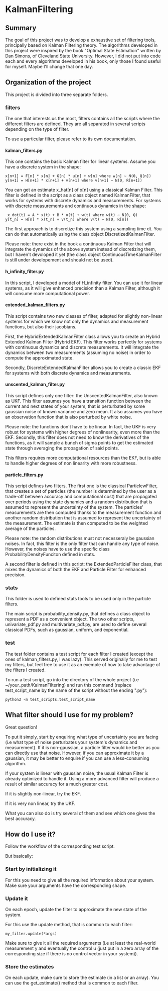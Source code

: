 # KalmanFiltering


## Summary

The goal of this project was to develop a exhaustive set of filtering tools, principally based on Kalman Filtering theory. The algorithms developed in this project were inspired by the book "Optimal State Estimation" written by Dan Simons, of Cleveland State University. However, I did not put into code each and every algorithms developed in his book, only those I found useful for myself. Maybe I'll change that one day.

## Organization of the project

This project is divided into three separate folders.

### filters

The one that interests us the most, filters contains all the scripts where the different filters are defined. They are all separated in several scripts depending on the type of filter. 

To use a particular filter, please refer to its own documentation.

#### kalman_filters.py
This one contains the basic Kalman filter for linear systems. Assume you have a discrete system in the shape:

    x[n+1] = F[n] * x[n] + G[n] * u[n] + w[n] where w[n] ~ N(0, Q[n])
    y[n+1] = H[n+1] * x[n+1] + v[n+1] where v[n+1] ~ N(0, R[n+1])

You can get an estimate x_hat[n] of x[n] using a classical Kalman Filter. This filter is defined in the script as a class object named KalmanFilter, that works for systems with discrete dynamics and measurements. For systems with discrete measurements and continuous dynamics in the shape:

     x_dot(t) = A * x(t) + B * u(t) + w(t) where w(t) ~ N(0, Q)
    y[t_n] = H[n] * x(t_n) + v(t_n) where v(t) ~ N(0, R[n])

The first approach is to discretize this system using a sampling time dt. You can do that automatically using the class object DiscretizedKalmanFilter. 

Please note: there exist in the book a continuous Kalman Filter that will integrate the dynamics of the above system instead of discretizing them, but I haven't devoloped it yet (the class object ContinuousTimeKalmanFilter is still under developement and should not be used).

#### h_infinity_filter.py

In this script, I developed a model of H_infinity filter. You can use it for linear systems, as it will give enhanced precision than a Kalman Filter, although it will consume more computational power.

#### extended_kalman_filters.py

This script contains two new classes of filter, adapted for slightly non-linear systems for which we know not only the dynamics and measurement functions, but also their jacobians. 

First, the HybridExtendedKalmanFilter class allows you to create an Hybrid Extended Kalman Filter (Hybrid EKF). This filter works perfectly for systems with continuous dynamics and discrete measurements. It will integrate the dynamics between two measurements (assuming no noise) in order to compute the approximated state.

Secondly, DiscreteExtendedKalmanFilter allows you to create a classic EKF for systems with both discrete dynamics and measurements.

#### unscented_kalman_filter.py

This script defines only one filter: the UnscentedKalmanFilter, also known as UKF. This filter assumes you have a transition function between the current and next states of your system, that is perturbated by some gaussian noise of known variance and zero mean. It also assumes you have an observation function that is also perturbed by white noise.

Please note: the functions don't have to be linear. In fact, the UKF is very robust for systems with higher degrees of nonlinearity, even more than the EKF. Secondly, this filter does not need to know the derivatives of the functions, as it will sample a bunch of sigma points to get the estimated state through averaging the propagation of said points.

This filters requires more computational resources than the EKF, but is able to handle higher degrees of non linearity with more robustness.

#### particle_filters.py

This script defines two filters. The first one is the classical ParticlewFilter, that creates a set of particles (the number is determined by the user as a trade-off between accuracy and computational cost) that are propagated over periods using the state dynamics and a random distribution that is assumed to represent the uncertainty of the system. The particles' measurements are then computed thanks to the measurement function and another random distribution that is assumed to represent the uncertainty of the measurement. The estimate is then computed to be the weighted average of the particles.

Please note: the random distributions must not necesseraly be gaussian noises. In fact, this filter is the only filter that can handle any type of noise. However, the noises have to use the specific class ProbabilityDensityFunciton defined in stats. 


A second filter is defined in this script: the ExtendedParticleFilter class, that mixes the dynamics of both the EKF and Particle Filter for enhanced precision. 

### stats

This folder is used to defined stats tools to be used only in the particle filters.

The main script is probability_density.py, that defines a class object to represent a PDF as a convenient object. The two other scripts, univariate_pdf.py and multivariate_pdf.py, are used to define several classical PDFs, such as gaussian, uniform, and exponential.

### test

The test folder contains a test script for each filter I created (except the ones of kalman_filters.py, I was lazy). This served originally for me to test my filters, but feel free to use it as an exemple of how to take advantage of the filters I created. 

To run a test script, go into the directory of the whole project (i.e ~/your_path/KalmanFiltering) and run this command (replace test_script_name by the name of the script without the ending ".py"):

    python3 -m test_scripts.test_script_name

## What filter should I use for my problem?

Great question!

To put it simply, start by enquiring what type of uncertainty you are facing (i.e what type of noise perturbates your system's dynamics and measurement). If it is non-gaussian, a particle filter would be better as you can directly use that noise. However, if you can approximate it by a gaussian, it may be better to enquire if you can use a less-consuming algorithm.

If your system is linear with gaussian noise, the usual Kalman Filter is already optimized to handle it. Using a more advanced filter will produce a result of similar accuracy for a much greater cost.

If it is slightly non-linear, try the EKF.

If it is very non linear, try the UKF.

What you can also do is try several of them and see which one gives the best accuracy. 

## How do I use it?

Follow the workflow of the corresponding test script.

But basically:

### Start by initializing it 

For this you need to give all the required information about your system. Make sure your arguments have the corresponding shape.

### Update it

On each epoch, update the filter to approximate the new state of the system. 

For this use the update method, that is common to each filter:

    my_filter.update(*args)

Make sure to give it all the required arguments (i.e at least the real-world measurement y and eventually the control u (just put in a zero array of the corresponding size if there is no control vector in your system)).

### Store the estimates

On each update, make sure to store the estimate (in a list or an array). You can use the get_estimate() method that is common to each filter. 
